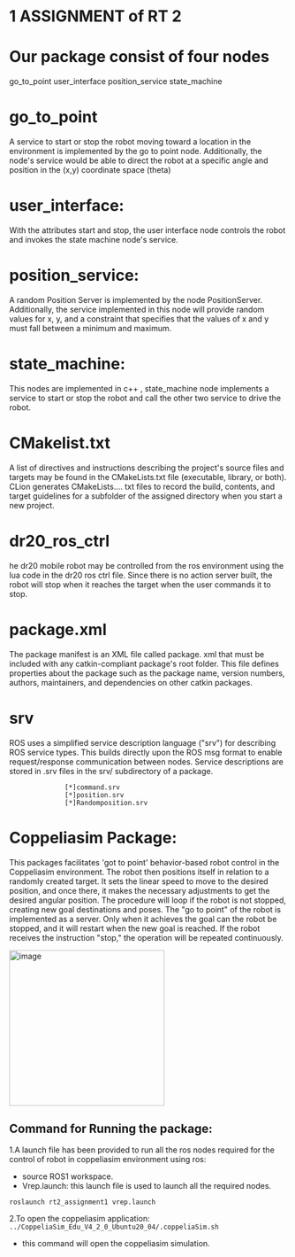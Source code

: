 # 1 ASSIGNMENT of RT 2
# Our package consist of four nodes

go_to_point
user_interface
position_service
state_machine
# go_to_point
A service to start or stop the robot moving toward a location in the environment is implemented by the go to point node. Additionally, the node's service would be able to direct the robot at a specific angle and position in the (x,y) coordinate space (theta)
# user_interface:
With the attributes start and stop, the user interface node controls the robot and invokes the state machine node's service.
# position_service:
A random Position Server is implemented by the node PositionServer. Additionally, the service implemented in this node will provide random values for x, y, and a constraint that specifies that the values of x and y must fall between a minimum and maximum.
# state_machine:
 This nodes are implemented in c++ , state_machine node implements a service to start or stop the robot and call the other two service to drive the robot.
# CMakelist.txt
A list of directives and instructions describing the project's source files and targets may be found in the CMakeLists.txt file (executable, library, or both). CLion generates CMakeLists.... txt files to record the build, contents, and target guidelines for a subfolder of the assigned directory when you start a new project.
# dr20_ros_ctrl
he dr20 mobile robot may be controlled from the ros environment using the lua code in the dr20 ros ctrl file. Since there is no action server built, the robot will stop when it reaches the target when the user commands it to stop.

# package.xml
The package manifest is an XML file called package. xml that must be included with any catkin-compliant package's root folder. This file defines properties about the package such as the package name, version numbers, authors, maintainers, and dependencies on other catkin packages.

# srv
ROS uses a simplified service description language ("srv") for describing ROS service types. This builds directly upon the ROS msg format to enable request/response communication between nodes. Service descriptions are stored in .srv files in the srv/ subdirectory of a package.

                  [*]command.srv
                  [*]position.srv
                  [*]Randomposition.srv

# Coppeliasim Package:
This packages facilitates 'got to point' behavior-based robot control in the Coppeliasim environment. The robot then positions itself in relation to a randomly created target. It sets the linear speed to move to the desired position, and once there, it makes the necessary adjustments to get the desired angular position. The procedure will loop if the robot is not stopped, creating new goal destinations and poses. The "go to point" of the robot is implemented as a server. Only when it achieves the goal can the robot be stopped, and it will restart when the new goal is reached. If the robot receives the instruction "stop," the operation will be repeated continuously.


<img width="281" alt="image" src="https://user-images.githubusercontent.com/80621864/154863503-a7ca9ef1-44fe-40da-b905-4fe814e5341c.png">


## Command for Running the package:
1.A launch file has been provided to run all the ros nodes required for the control of robot in coppeliasim environment using ros:
- source ROS1 workspace.
- Vrep.launch: this launch file is used to launch all the required nodes.

```
roslaunch rt2_assignment1 vrep.launch
```
2.To open the coppeliasim application:
```../CoppeliaSim_Edu_V4_2_0_Ubuntu20_04/.coppeliaSim.sh``` 
 - this command will open the coppeliasim simulation.
